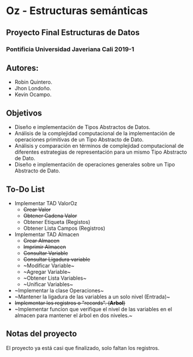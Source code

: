 # Oz - Estructuras semánticas
## Proyecto Final Estructuras de Datos
### Pontificia Universidad Javeriana Cali 2019-1
## Autores:
* Robin Quintero.
* Jhon Londoño.
* Kevin Ocampo.

## Objetivos
* Diseño e implementación de Tipos Abstractos de Datos.
* Análisis de la complejidad computacional de la implementación de operaciones primitivas de un Tipo Abstracto de Dato.
* Análisis y comparación en términos de complejidad computacional de diferentes estrategias de representación para un mismo Tipo Abstracto de Dato.
* Diseño e implementación de operaciones generales sobre un Tipo Abstracto de Dato.

## To-Do List
* Implementar TAD ValorOz
  * ~~Crear Valor~~
  * ~~Obtener Cadena Valor~~
  * Obtener Etiqueta (Registos)
  * Obtener Lista Campos (Registros)
* Implementar TAD Almacen
  * ~~Crear Almacen~~
  * ~~Imprimir Almacen~~
  * ~~Consultar Variable~~
  * ~~Consultar Ligadura variable~~
  * ~Modificar Variable~
  * ~Agregar Variable~
  * ~Obtener Lista Variables~
  * ~Unificar Variables~
* ~Implementar la clase Operaciones~
* ~Mantener la ligadura de las variables a un solo nivel (Entrada)~
* ~~Implementar los registros o "records". (**Arbol**)~~
* ~Implementar funcion que verifique el nivel de las variables en el almacen para mantener el árbol en dos niveles.~

## Notas del proyecto
El proyecto ya está casi que finalizado, solo faltan los registros.